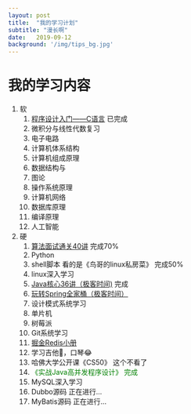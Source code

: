 ```yaml
---
layout: post
title:  "我的学习计划"
subtitle: "漫长啊"
date:   2019-09-12
background: '/img/tips_bg.jpg'
---
```

# 我的学习内容

1. 软
   1. [程序设计入门——C语言](https://www.icourse163.org/course/0809ZJU007A-199001)  已完成
   2. 微积分与线性代数复习
   3. 电子电路
   4. 计算机体系结构
   5. 计算机组成原理
   6. 数据结构与
   7. 图论
   8. 操作系统原理
   9. 计算机网络
   10. 数据库原理
   11. 编译原理
   12. 人工智能
2. 硬
   1. [算法面试通关40讲](https://time.geekbang.org/course/intro/130) 完成70%
   2. Python
   3. shell脚本 看的是《鸟哥的linux私房菜》 完成50%
   4. linux深入学习
   5. [Java核心36讲（极客时间)](https://time.geekbang.org/column/article/8053)  完成
   6. [玩转Spring全家桶（极客时间）](https://time.geekbang.org/course/intro/156)
   7. 设计模式系统学习
   8. 单片机
   9. 树莓派
   10. Git系统学习
   11. [掘金Redis小册](https://juejin.im/book/5afc2e5f6fb9a07a9b362527)
   12. 学习吉他🎸，口琴😂
   13. 哈佛大学公开课《CS50》 这个不看了
   14. <span style="color:green;">《实战Java高并发程序设计》  完成</span>
   15. MySQL深入学习
   16. Dubbo源码 正在进行...
   17. MyBatis源码 正在进行...
